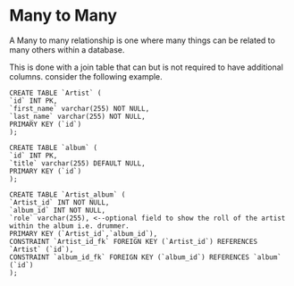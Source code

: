 # Many to Many

A Many to many relationship is one where many things can be related to many others within a database.

This is done with a join table that can but is not required to have additional columns. consider the following example.

    CREATE TABLE `Artist` (
    `id` INT PK,
    `first_name` varchar(255) NOT NULL,
    `last_name` varchar(255) NOT NULL,
    PRIMARY KEY (`id`)
    );

    CREATE TABLE `album` (
    `id` INT PK,
    `title` varchar(255) DEFAULT NULL,
    PRIMARY KEY (`id`)
    );

    CREATE TABLE `Artist_album` (
    `Artist_id` INT NOT NULL,
    `album_id` INT NOT NULL,
    `role` varchar(255), <--optional field to show the roll of the artist within the album i.e. drummer.
    PRIMARY KEY (`Artist_id`,`album_id`),
    CONSTRAINT `Artist_id_fk` FOREIGN KEY (`Artist_id`) REFERENCES `Artist` (`id`),
    CONSTRAINT `album_id_fk` FOREIGN KEY (`album_id`) REFERENCES `album` (`id`)
    );